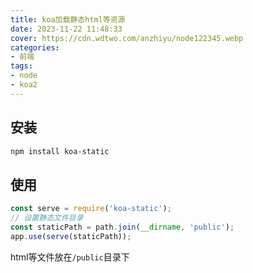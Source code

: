 ```yaml
---
title: koa加载静态html等资源
date: 2023-11-22 11:48:33
cover: https://cdn.wdtwo.com/anzhiyu/node122345.webp
categories:
- 前端
tags:
- node
- koa2
---
```


## 安装
```bash
npm install koa-static
```
## 使用
```js
const serve = require('koa-static');
// 设置静态文件目录
const staticPath = path.join(__dirname, 'public');
app.use(serve(staticPath));
```
html等文件放在`/public`目录下
